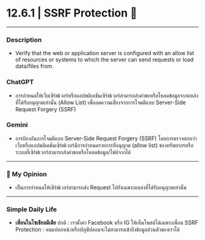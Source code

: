  # 12.6.1 | SSRF Protection 🧨

---

### Description
* Verify that the web or application server is configured with an allow list of resources or systems to which the server can send requests or load data/files from.

### ChatGPT
* การกำหนดให้เว็บเซิร์ฟเวอร์หรือแอปพลิเคชันเซิร์ฟเวอร์สามารถส่งคำขอหรือโหลดข้อมูลจากแหล่งที่ได้รับอนุญาตเท่านั้น (Allow List) เพื่อลดความเสี่ยงจากการโจมตีแบบ Server-Side Request Forgery (SSRF)

### Gemini
* การป้องกันการโจมตีแบบ Server-Side Request Forgery (SSRF) โดยการตรวจสอบว่าเว็บหรือแอปพลิเคชันเซิร์ฟเวอร์มีการกำหนดรายการที่อนุญาต (allow list) ของทรัพยากรหรือระบบที่เซิร์ฟเวอร์สามารถส่งคำขอหรือโหลดข้อมูล/ไฟล์จากได้
  
---

### 💭 My Opinion
* เป็นการกำหนดให้เซิร์ฟเวอร์สามารถส่ง Request ไปยังเฉพาะแหล่งที่ได้รับอนุญาตเท่านั้น
  
---

### Simple Daily Life
* **เพื่อนในโซเชียลมีเดีย**
ปกติ : เราตั้งค่า Facebook หรือ IG ให้เห็นโพสต์ได้เฉพาะเพื่อน
SSRF Protection : คนแปลกหน้าหรือบัญชีปลอมจะไม่สามารถเข้าถึงข้อมูลส่วนตัวของเราได้
  
